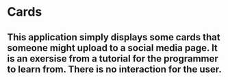 # Cards
## This application simply displays some cards that someone might upload to a social media page. It is an exersise from a tutorial for the programmer to learn from. There is no interaction for the user.
